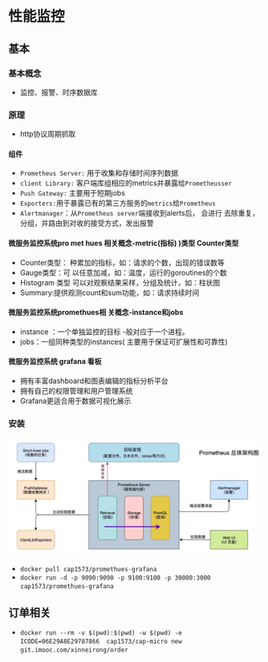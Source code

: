 # 性能监控

## 基本

### 基本概念

* 监控、报警、时序数据库

### 原理

* http协议周期抓取

#### 组件

* `Prometheus Server:` 用于收集和存储时间序列数据
* `client Library:` 客户端库组相应的metrics并暴露给`Prometheusser`
* `Push Gateway:` 主要用于短期jobs
* `Exporters:`用于暴露已有的第三方服务的`metrics`给`Prometheus`
* `Alertmanager`：从`Prometheus server`端接收到alerts后， 会进行 去除重复，分组，并路由到对收的接受方式，发出报警

#### 微服务监控系统pro met hues 相关概念-metric(指标) )类型 Counter类型

* Counter类型： 种累加的指标，如：请求的个数，出现的错误数等
* Gauge类型：可 以任意加减，如：温度，运行的goroutines的个数
* Histogram 类型 可以对观察结果采样，分组及统计，如：柱状图
* Summary:提供观测count和sum功能，如：请求持续时间

#### 微服务监控系统promethues相 关概念-instance和jobs

*  instance ：一个单独监控的目标 -般对应于一个进程。 
* jobs：一组同种类型的instances( 主要用于保证可扩展性和可靠性)

#### 微服务监控系统 grafana 看板 

* 拥有丰富dashboard和图表编辑的指标分析平台 
* 拥有自己的权限管理和用户管理系统 
* Grafana更适合用于数据可视化展示

### 安装

![prometheus](./img/prometheus.jpg)

* `docker pull cap1573/promethues-grafana`
* `docker run -d -p 9090:9090 -p 9100:9100 -p 30000:3000 cap1573/promethues-grafana`

## 订单相关

* `docker run --rm -v $(pwd):$(pwd) -w $(pwd) -e ICODE=06E29A8E29787866  cap1573/cap-micro new git.imooc.com/xinneirong/order`













